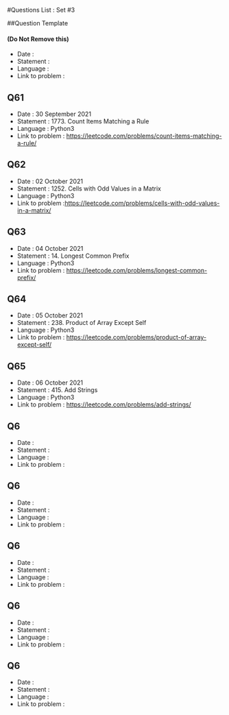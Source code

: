 #Questions List : Set #3

##Question Template 
#### (Do Not Remove this)
- Date : 
- Statement : 
- Language :
- Link to problem :


## Q61
- Date : 30 September 2021
- Statement : 1773. Count Items Matching a Rule
- Language : Python3
- Link to problem : https://leetcode.com/problems/count-items-matching-a-rule/

## Q62
- Date : 02 October 2021
- Statement : 1252. Cells with Odd Values in a Matrix
- Language : Python3
- Link to problem :https://leetcode.com/problems/cells-with-odd-values-in-a-matrix/ 

## Q63
- Date : 04 October 2021
- Statement : 14. Longest Common Prefix
- Language : Python3
- Link to problem : https://leetcode.com/problems/longest-common-prefix/

## Q64
- Date : 05 October 2021
- Statement : 238. Product of Array Except Self
- Language : Python3
- Link to problem : https://leetcode.com/problems/product-of-array-except-self/

## Q65
- Date : 06 October 2021
- Statement : 415. Add Strings
- Language : Python3
- Link to problem : https://leetcode.com/problems/add-strings/

## Q6
- Date : 
- Statement : 
- Language :
- Link to problem : 

## Q6
- Date : 
- Statement : 
- Language :
- Link to problem : 

## Q6
- Date : 
- Statement : 
- Language :
- Link to problem : 

## Q6
- Date : 
- Statement : 
- Language :
- Link to problem : 

## Q6
- Date : 
- Statement : 
- Language :
- Link to problem : 
